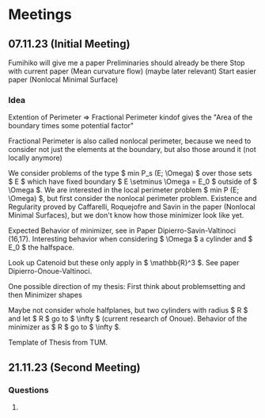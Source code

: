 # Meetings

## 07.11.23 (Initial Meeting)
Fumihiko will give me a paper
Preliminaries should already be there
Stop with current paper (Mean curvature flow) (maybe later relevant)
Start easier paper (Nonlocal Minimal Surface)

### Idea
Extention of Perimeter => Fractional Perimeter kindof gives the "Area of the boundary times
some potential factor"

Fractional Perimeter is also called nonlocal perimeter, because we need to consider not
just the elements at the boundary, but also those around it (not locally anymore)

We consider problems of the type $ min P_s (E; \Omega) $ over those sets $ E $ which have
fixed boundary $ E \setminus \Omega = E_0 $ outside of $ \Omega $.
We are interested in the local perimeter problem $ min P (E; \Omega) $, but first consider
the nonlocal perimeter problem. 
Existence and Regularity proved by Caffarelli, Roquejofre and Savin in the paper (Nonlocal
Minimal Surfaces), but we don't know how those minimizer look like yet.

Expected Behavior of minimizer, see in Paper Dipierro-Savin-Valtinoci (16,17).
Interesting behavior when considering $ \Omega $ a cylinder and $ E_0 $ the halfspace.

Look up Catenoid but these only apply in $ \mathbb{R}^3 $.
See paper Dipierro-Onoue-Valtinoci.

One possible direction of my thesis:
First think about problemsetting and then Minimizer shapes

Maybe not consider whole halfplanes, but two cylinders with radius $ R $ and let $ R $ go
to $ \infty $ (current research of Onoue).
Behavior of the minimizer as  $ R $ go to $ \infty $.

Template of Thesis from TUM.

## 21.11.23 (Second Meeting)

### Questions
1. 
